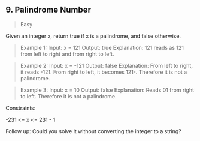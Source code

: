 ## 9. Palindrome Number
> Easy

Given an integer x, return true if x is a 
palindrome, and false otherwise.

 

>Example 1:
Input: x = 121
Output: true
Explanation: 121 reads as 121 from left to right and from right to left.

>Example 2:
Input: x = -121
Output: false
Explanation: From left to right, it reads -121. From right to left, it becomes 121-. Therefore it is not a palindrome.

>Example 3:
Input: x = 10
Output: false
Explanation: Reads 01 from right to left. Therefore it is not a palindrome.
 

Constraints:

-231 <= x <= 231 - 1
 

Follow up: Could you solve it without converting the integer to a string?